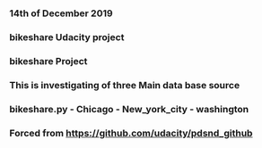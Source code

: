 ### 14th of December 2019

### bikeshare Udacity project

### bikeshare Project


### This is investigating of three Main data base source


### bikeshare.py - Chicago - New_york_city - washington


### Forced from https://github.com/udacity/pdsnd_github
